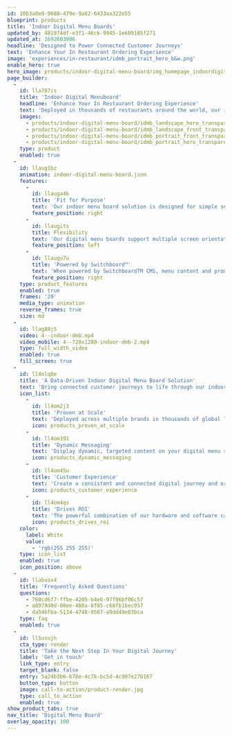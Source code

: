 ```yaml
---
id: 10b3a0e8-9688-479e-9a82-6433aa322e55
blueprint: products
title: 'Indoor Digital Menu Boards'
updated_by: 481974df-e3f1-46c6-9945-1e609185f271
updated_at: 1692603906
headline: 'Designed to Power Connected Customer Journeys'
text: 'Enhance Your In Restaurant Ordering Experience'
image: 'experiences/in-restaurant/idmb_portrait_hero_b&w.png'
enable_hero: true
hero_image: products/indoor-digital-menu-board/img_homepage_indoordigitalmenuboard_hero.jpg
page_builder:
  -
    id: lla767is
    title: 'Indoor Digital Menuboard'
    headline: 'Enhance Your In Restaurant Ordering Experience'
    text: 'Deployed in thousands of restaurants around the world, our indoor digital menu boards combine intuitive design, flexible mounting options, and leading technology. Pair them with our SwitchboardTM CMS to create powerful, dynamic touchpoints in the connected restaurant ecosystem.'
    images:
      - products/indoor-digital-menu-board/idmb_landscape_hero_transparentbg.png
      - products/indoor-digital-menu-board/idmb_landscape_front_transparentbg.png
      - products/indoor-digital-menu-board/idmb_portrait_front_transparentbg.png
      - products/indoor-digital-menu-board/idmb_portrait_hero_transparentbg.png
    type: product
    enabled: true
  -
    id: llaug1bz
    animation: indoor-digital-menu-board.json
    features:
      -
        id: llauga4k
        title: 'Fit for Purpose'
        text: 'Our indoor menu board solution is designed for simple serviceability of media players and cable management to meet the unique conditions of the restaurant environment.'
        feature_position: right
      -
        id: llaugits
        title: Flexibility
        text: 'Our digital menu boards support multiple screen orientations and give you the flexibility to choose between landscape or portrait mounting options to fit your footprint.'
        feature_position: left
      -
        id: llaugu7u
        title: 'Powered by Switchboard™'
        text: 'When powered by SwitchboardTM CMS, menu content and promotional messaging become dynamic -evolving whenever and however you need.'
        feature_position: right
    type: product_features
    enabled: true
    frames: '29'
    media_type: animation
    reverse_frames: true
    size: md
  -
    id: llag89j5
    video: 4--indoor-dmb.mp4
    video_mobile: 4--720x1280-indoor-dmb-2.mp4
    type: full_width_video
    enabled: true
    fill_screen: true
  -
    id: ll4olq0e
    title: 'A Data-Driven Indoor Digital Menu Board Solution'
    text: 'Bring connected customer journeys to life through our indoor digital menu board solutions that are purpose-built to engage visitors whilst driving measurable results for your business.'
    icon_list:
      -
        id: ll4om2j3
        title: 'Proven at Scale'
        text: 'Deployed across multiple brands in thousands of global locations, our solution has the flexibility to meet your unique needs at scale.'
        icon: products_proven_at_scale
      -
        id: ll4om391
        title: 'Dynamic Messaging'
        text: 'Display dynamic, targeted content on your digital menu screens to deliver the right message, to the right customer, at the right time.'
        icon: products_dynamic_messaging
      -
        id: ll4om45u
        title: 'Customer Experience'
        text: 'Create a consistent and connected digital journey and ordering experience across all of your in restaurant touchpoints.'
        icon: products_customer_experience
      -
        id: ll4om4qs
        title: 'Drives ROI'
        text: 'The powerful combination of our hardware and software can improve average order values, drive ROI and meet your brand’s specific KPIs.'
        icon: products_drives_roi
    color:
      label: White
      value:
        - 'rgb(255 255 255)'
    type: icon_list
    enabled: true
    icon_position: above
  -
    id: llabvox4
    title: 'Frequently Asked Questions'
    questions:
      - 768cd6f7-ffbe-4205-b4e6-97f06bf06c57
      - a8979d0d-08ee-488a-8f05-c68fb1bec057
      - da546fba-5134-4748-9587-a9dd49e03bca
    type: faq
    enabled: true
  -
    id: ll5usujh
    cta_type: render
    title: 'Take the Next Step In Your Digital Journey'
    label: 'Get in touch'
    link_type: entry
    target_blank: false
    entry: 5a24b3b6-b78e-4c76-bc5d-4c907e27b167
    button_type: button
    image: call-to-action/product-render.jpg
    type: call_to_action
    enabled: true
show_product_tabs: true
nav_title: 'Digital Menu Board'
overlay_opacity: 100
---
```

